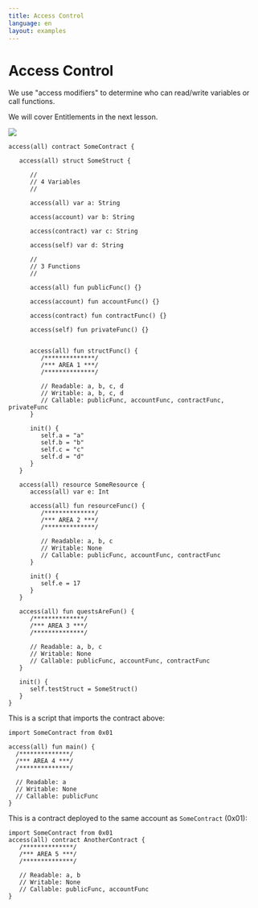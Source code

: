 ```yaml
---
title: Access Control
language: en
layout: examples
---
```


# Access Control

We use "access modifiers" to determine who can read/write variables or call functions.

We will cover Entitlements in the next lesson.

<img src="/tutorials/access-control.png" />

```cadence
access(all) contract SomeContract {

   access(all) struct SomeStruct {

      //
      // 4 Variables
      //

      access(all) var a: String

      access(account) var b: String

      access(contract) var c: String

      access(self) var d: String

      //
      // 3 Functions
      //

      access(all) fun publicFunc() {}

      access(account) fun accountFunc() {}

      access(contract) fun contractFunc() {}

      access(self) fun privateFunc() {}


      access(all) fun structFunc() {
         /**************/
         /*** AREA 1 ***/
         /**************/

         // Readable: a, b, c, d
         // Writable: a, b, c, d
         // Callable: publicFunc, accountFunc, contractFunc, privateFunc
      }

      init() {
         self.a = "a"
         self.b = "b"
         self.c = "c"
         self.d = "d"
      }
   }

   access(all) resource SomeResource {
      access(all) var e: Int

      access(all) fun resourceFunc() {
         /**************/
         /*** AREA 2 ***/
         /**************/

         // Readable: a, b, c
         // Writable: None
         // Callable: publicFunc, accountFunc, contractFunc
      }

      init() {
         self.e = 17
      }
   }

   access(all) fun questsAreFun() {
      /**************/
      /*** AREA 3 ***/
      /**************/

      // Readable: a, b, c
      // Writable: None
      // Callable: publicFunc, accountFunc, contractFunc
   }

   init() {
      self.testStruct = SomeStruct()
   }
}
```

This is a script that imports the contract above:

```cadence
import SomeContract from 0x01

access(all) fun main() {
  /**************/
  /*** AREA 4 ***/
  /**************/

  // Readable: a
  // Writable: None
  // Callable: publicFunc
}
```

This is a contract deployed to the same account as `SomeContract` (0x01):

```cadence
import SomeContract from 0x01
access(all) contract AnotherContract {
   /**************/
   /*** AREA 5 ***/
   /**************/

   // Readable: a, b
   // Writable: None
   // Callable: publicFunc, accountFunc
}
```